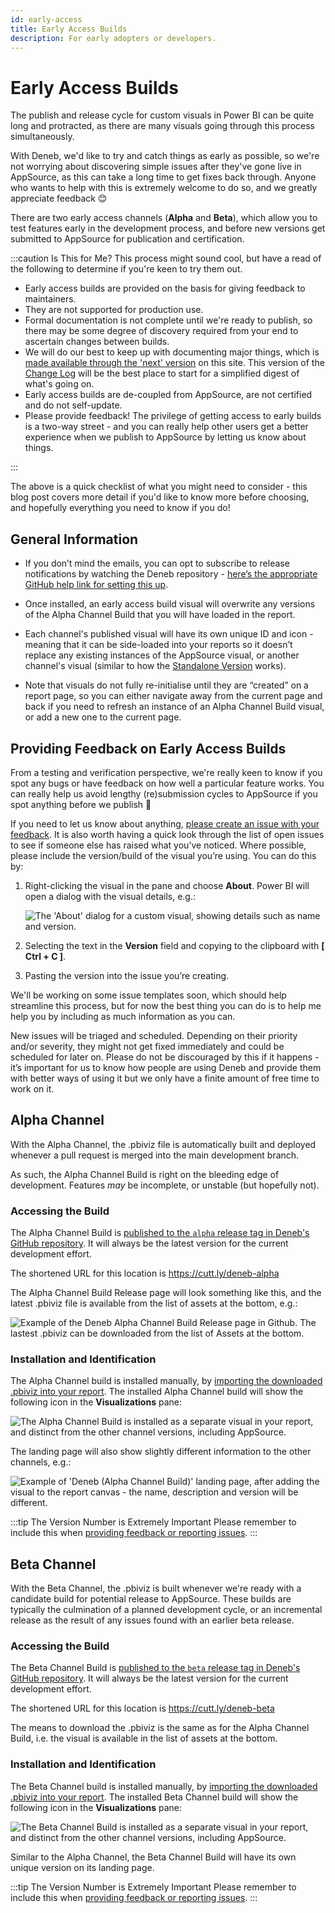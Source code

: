 ```yaml
---
id: early-access
title: Early Access Builds
description: For early adopters or developers.
---
```


# Early Access Builds

The publish and release cycle for custom visuals in Power BI can be quite long and protracted, as there are many visuals going through this process simultaneously.

With Deneb, we'd like to try and catch things as early as possible, so we're not worrying about discovering simple issues after they've gone live in AppSource, as this can take a long time to get fixes back through. Anyone who wants to help with this is extremely welcome to do so, and we greatly appreciate feedback 😊

There are two early access channels (**Alpha** and **Beta**), which allow you to test features early in the development process, and before new versions get submitted to AppSource for publication and certification.

:::caution Is This for Me?
This process might sound cool, but have a read of the following to determine if you're keen to try them out.

- Early access builds are provided on the basis for giving feedback to maintainers.
- They are not supported for production use.
- Formal documentation is not complete until we're ready to publish, so there may be some degree of discovery required from your end to ascertain changes between builds.
- We will do our best to keep up with documenting major things, which is [made available through the 'next' version](/next) on this site. This version of the [Change Log](/next/changelog) will be the best place to start for a simplified digest of what's going on.
- Early access builds are de-coupled from AppSource, are not certified and do not self-update.
- Please provide feedback! The privilege of getting access to early builds is a two-way street - and you can really help other users get a better experience when we publish to AppSource by letting us know about things.

:::

The above is a quick checklist of what you might need to consider - this blog post covers more detail if you'd like to know more before choosing, and hopefully everything you need to know if you do!

## General Information

- If you don’t mind the emails, you can opt to subscribe to release notifications by watching the Deneb repository - [here’s the appropriate GitHub help link for setting this up](https://docs.github.com/en/account-and-profile/managing-subscriptions-and-notifications-on-github/setting-up-notifications/about-notifications).

- Once installed, an early access build visual will overwrite any versions of the Alpha Channel Build that you will have loaded in the report.

- Each channel's published visual will have its own unique ID and icon - meaning that it can be side-loaded into your reports so it doesn’t replace any existing instances of the AppSource visual, or another channel's visual (similar to how the [Standalone Version](../getting-started#standalone-version) works).

- Note that visuals do not fully re-initialise until they are “created” on a report page, so you can either navigate away from the current page and back if you need to refresh an instance of an Alpha Channel Build visual, or add a new one to the current page.

## Providing Feedback on Early Access Builds

From a testing and verification perspective, we're really keen to know if you spot any bugs or have feedback on how well a particular feature works. You can really help us avoid lengthy (re)submission cycles to AppSource if you spot anything before we publish 🙂

If you need to let us know about anything, [please create an issue with your feedback](https://github.com/deneb-viz/deneb/issues). It is also worth having a quick look through the list of open issues to see if someone else has raised what you’ve noticed. Where possible, please include the version/build of the visual you’re using. You can do this by:

1.  Right-clicking the visual in the pane and choose **About**. Power BI will open a dialog with the visual details, e.g.:

    ![The 'About' dialog for a custom visual, showing details such as name and version.](/img/early-access/deneb-early-access-about-dialog.png "The 'About' dialog for a custom visual, showing details such as name and version.")

2.  Selecting the text in the **Version** field and copying to the clipboard with **[ Ctrl + C ]**.

3.  Pasting the version into the issue you’re creating.

We'll be working on some issue templates soon, which should help streamline this process, but for now the best thing you can do is to help me help you by including as much information as you can.

New issues will be triaged and scheduled. Depending on their priority and/or severity, they might not get fixed immediately and could be scheduled for later on. Please do not be discouraged by this if it happens - it’s important for us to know how people are using Deneb and provide them with better ways of using it but we only have a finite amount of free time to work on it.

## Alpha Channel

With the Alpha Channel, the .pbiviz file is automatically built and deployed whenever a pull request is merged into the main development branch.

As such, the Alpha Channel Build is right on the bleeding edge of development. Features _may_ be incomplete, or unstable (but hopefully not).

### Accessing the Build

The Alpha Channel Build is [published to the `alpha` release tag in Deneb's GitHub repository](https://github.com/deneb-viz/deneb/tree/alpha). It will always be the latest version for the current development effort.

The shortened URL for this location is https://cutt.ly/deneb-alpha

The Alpha Channel Build Release page will look something like this, and the latest .pbiviz file is available from the list of assets at the bottom, e.g.:

![Example of the Deneb Alpha Channel Build Release page in Github. The lastest .pbiviz can be downloaded from the list of Assets at the bottom.](/img/early-access/alpha-release-page-example.png "Example of the Deneb Alpha Channel Build Release page in Github. The lastest .pbiviz can be downloaded from the list of Assets at the bottom.")

### Installation and Identification

The Alpha Channel build is installed manually, by [importing the downloaded .pbiviz into your report](https://docs.microsoft.com/en-us/power-bi/developer/visuals/power-bi-custom-visuals?WT.mc_id=DP-MVP-5003712#custom-visual-files). The installed Alpha Channel build will show the following icon in the **Visualizations** pane:

![The Alpha Channel Build is installed as a separate visual in your report, and distinct from the other channel versions, including AppSource.](/img/early-access/deneb-alpha-channel-icon.png "The Alpha Channel Build is installed as a separate visual in your report, and distinct from the other channel versions, including AppSource.")

The landing page will also show slightly different information to the other channels, e.g.:

![Example of 'Deneb (Alpha Channel Build)' landing page, after adding the visual to the report canvas - the name, description and version will be different.](/img/early-access/deneb-alpha-channel-landing.png "Example of 'Deneb (Alpha Channel Build)' landing page, after adding the visual to the report canvas - the name, description and version will be different.")

:::tip The Version Number is Extremely Important
Please remember to include this when [providing feedback or reporting issues](#providing-feedback-on-early-access-builds).
:::

## Beta Channel

With the Beta Channel, the .pbiviz is built whenever we're ready with a candidate build for potential release to AppSource. These builds are typically the culmination of a planned development cycle, or an incremental release as the result of any issues found with an earlier beta release.

### Accessing the Build

The Beta Channel Build is [published to the `beta` release tag in Deneb's GitHub repository](https://github.com/deneb-viz/deneb/releases/tag/beta). It will always be the latest version for the current development effort.

The shortened URL for this location is https://cutt.ly/deneb-beta

The means to download the .pbiviz is the same as for the Alpha Channel Build, i.e. the visual is available in the list of assets at the bottom.

### Installation and Identification

The Beta Channel build is installed manually, by [importing the downloaded .pbiviz into your report](https://docs.microsoft.com/en-us/power-bi/developer/visuals/power-bi-custom-visuals?WT.mc_id=DP-MVP-5003712#custom-visual-files). The installed Beta Channel build will show the following icon in the **Visualizations** pane:

![The Beta Channel Build is installed as a separate visual in your report, and distinct from the other channel versions, including AppSource.](/img/early-access/deneb-beta-channel-icon.png "The Beta Channel Build is installed as a separate visual in your report, and distinct from the other channel versions, including AppSource.")

Similar to the Alpha Channel, the Beta Channel Build will have its own unique version on its landing page.

:::tip The Version Number is Extremely Important
Please remember to include this when [providing feedback or reporting issues](#providing-feedback-on-early-access-builds).
:::
